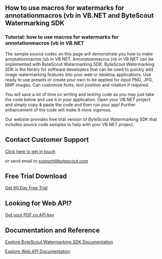 ## How to use macros for watermarks for annotationmacros (vb in VB.NET and ByteScout Watermarking SDK

### Tutorial: how to use macros for watermarks for annotationmacros (vb in VB.NET

The sample source codes on this page will demonstrate you how to make annotationmacros (vb in VB.NET. Annotationmacros (vb in VB.NET can be implemented with ByteScout Watermarking SDK. ByteScout Watermarking SDK is the library for software developers that can be used to quickly add image watermarking features into your web or desktop applications. Use ready to use presets or create your own to be applied for input PNG, JPG, BMP images. Can customize fonts, text position and rotation if required.

You will save a lot of time on writing and testing code as you may just take the code below and use it in your application. Open your VB.NET project and simply copy & paste the code and then run your app! Further enhancement of the code will make it more vigorous.

Our website provides free trial version of ByteScout Watermarking SDK that includes source code samples to help with your VB.NET project.

## Contact Customer Support

[Click here to get in touch](https://bytescout.zendesk.com/hc/en-us/requests/new?subject=ByteScout%20Watermarking%20SDK%20Question)

or send email to [support@bytescout.com](mailto:support@bytescout.com?subject=ByteScout%20Watermarking%20SDK%20Question) 

## Free Trial Download

[Get 60 Day Free Trial](https://bytescout.com/download/web-installer?utm_source=github-readme)

## Looking for Web API? 

[Get your PDF.co API key](https://pdf.co/documentation/api?utm_source=github-readme)

## Documentation and Reference

[Explore ByteScout Watermarking SDK Documentation](https://bytescout.com/documentation/index.html?utm_source=github-readme)

[Explore Web API Documentation](https://pdf.co/documentation/api?utm_source=github-readme)